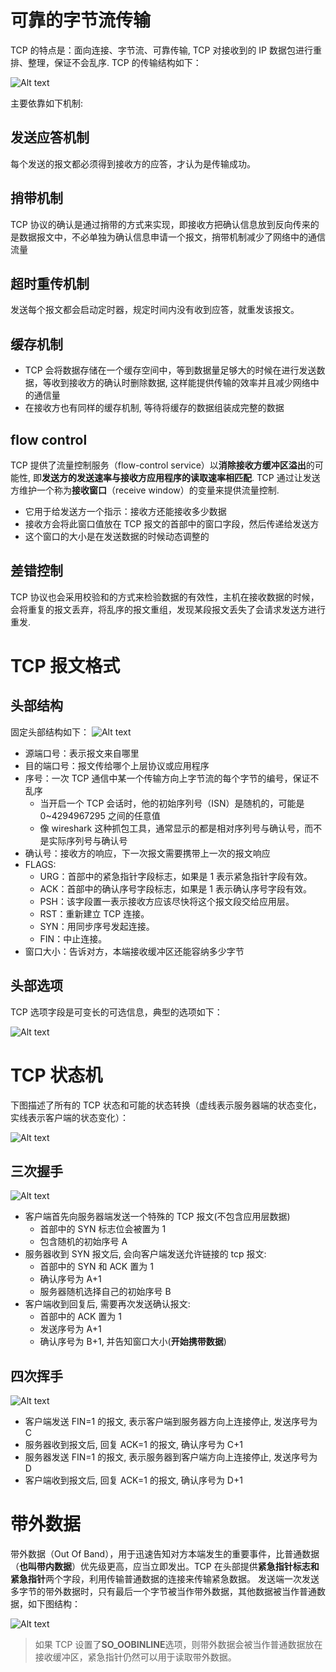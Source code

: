 # 可靠的字节流传输

TCP 的特点是：面向连接、字节流、可靠传输, TCP 对接收到的 IP 数据包进行重排、整理，保证不会乱序.
TCP 的传输结构如下：

![Alt text](TCP.assets/image.png)

主要依靠如下机制:

## 发送应答机制

每个发送的报文都必须得到接收方的应答，才认为是传输成功。

## 捎带机制

TCP 协议的确认是通过捎带的方式来实现，即接收方把确认信息放到反向传来的是数据报文中，不必单独为确认信息申请一个报文，捎带机制减少了网络中的通信流量

## 超时重传机制

发送每个报文都会启动定时器，规定时间内没有收到应答，就重发该报文。

## 缓存机制

- TCP 会将数据存储在一个缓存空间中，等到数据量足够大的时候在进行发送数据，等收到接收方的确认时删除数据, 这样能提供传输的效率并且减少网络中的通信量
- 在接收方也有同样的缓存机制, 等待将缓存的数据组装成完整的数据

## flow control

TCP 提供了流量控制服务（flow-control service）以**消除接收方缓冲区溢出**的可能性, 即**发送方的发送速率与接收方应用程序的读取速率相匹配**.
TCP 通过让发送方维护一个称为**接收窗口**（receive window）的变量来提供流量控制.

- 它用于给发送方一个指示：接收方还能接收多少数据
- 接收方会将此窗口值放在 TCP 报文的首部中的窗口字段，然后传递给发送方
- 这个窗口的大小是在发送数据的时候动态调整的

## 差错控制

TCP 协议也会采用校验和的方式来检验数据的有效性，主机在接收数据的时候，会将重复的报文丢弃，将乱序的报文重组，发现某段报文丢失了会请求发送方进行重发.

# TCP 报文格式

## 头部结构

固定头部结构如下：
![Alt text](TCP.assets/image-1.png)

- 源端口号：表示报文来自哪里
- 目的端口号：报文传给哪个上层协议或应用程序
- 序号：一次 TCP 通信中某一个传输方向上字节流的每个字节的编号，保证不乱序
  - 当开启一个 TCP 会话时，他的初始序列号（ISN）是随机的，可能是 0~4294967295 之间的任意值
  - 像 wireshark 这种抓包工具，通常显示的都是相对序列号与确认号，而不是实际序列号与确认号
- 确认号：接收方的响应，下一次报文需要携带上一次的报文响应
- FLAGS:
  - URG：首部中的紧急指针字段标志，如果是 1 表示紧急指针字段有效。
  - ACK：首部中的确认序号字段标志，如果是 1 表示确认序号字段有效。
  - PSH：该字段置一表示接收方应该尽快将这个报文段交给应用层。
  - RST：重新建立 TCP 连接。
  - SYN：用同步序号发起连接。
  - FIN：中止连接。
- 窗口大小：告诉对方，本端接收缓冲区还能容纳多少字节

## 头部选项

TCP 选项字段是可变长的可选信息，典型的选项如下：

![Alt text](TCP.assets/image-2.png)

# TCP 状态机

下图描述了所有的 TCP 状态和可能的状态转换（虚线表示服务器端的状态变化，实线表示客户端的状态变化）：

![Alt text](TCP.assets/image-3.png)

## 三次握手

![Alt text](TCP.assets/image-5.png)

- 客户端首先向服务器端发送一个特殊的 TCP 报文(不包含应用层数据)
  - 首部中的 SYN 标志位会被置为 1
  - 包含随机的初始序号 A
- 服务器收到 SYN 报文后, 会向客户端发送允许链接的 tcp 报文:
  - 首部中的 SYN 和 ACK 置为 1
  - 确认序号为 A+1
  - 服务器随机选择自己的初始序号 B
- 客户端收到回复后, 需要再次发送确认报文:
  - 首部中的 ACK 置为 1
  - 发送序号为 A+1
  - 确认序号为 B+1, 并告知窗口大小(**开始携带数据**)

## 四次挥手

![Alt text](TCP.assets/image-6.png)

- 客户端发送 FIN=1 的报文, 表示客户端到服务器方向上连接停止, 发送序号为 C
- 服务器收到报文后, 回复 ACK=1 的报文, 确认序号为 C+1
- 服务器发送 FIN=1 的报文, 表示服务器到客户端方向上连接停止, 发送序号为 D
- 客户端收到报文后, 回复 ACK=1 的报文, 确认序号为 D+1

# 带外数据

带外数据（Out Of Band），用于迅速告知对方本端发生的重要事件，比普通数据（**也叫带内数据**）优先级更高，应当立即发出。TCP 在头部提供**紧急指针标志和紧急指针**两个字段，利用传输普通数据的连接来传输紧急数据。
发送端一次发送多字节的带外数据时，只有最后一个字节被当作带外数据，其他数据被当作普通数据，如下图结构：

![Alt text](TCP.assets/image-4.png)

> 如果 TCP 设置了**SO_OOBINLINE**选项，则带外数据会被当作普通数据放在接收缓冲区，紧急指针仍然可以用于读取带外数据。
